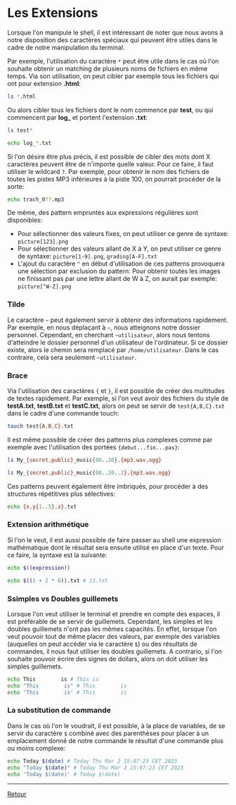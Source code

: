 # Les Extensions

Lorsque l'on manipule le shell, il est intéressant de noter que nous avons à notre disposition des caractères spéciaux qui peuvent être utiles dans le cadre de notre manipulation du terminal.

Par exemple, l'utilisation du caractère `*` peut être utile dans le cas où l'on souhaite obtenir un matching de plusieurs noms de fichiers en même temps. Via son utilisation, on peut cibler par exemple tous les fichiers qui ont pour extension **.html**:

```bash
ls *.html
```

Ou alors cibler tous les fichiers dont le nom commence par **test**, ou qui commencent par **log_** et portent l'extension **.txt**:

```bash
ls test*

echo log_*.txt
```

Si l'on désire être plus précis, il est possible de cibler des mots dont X caractères peuvent être de n'importe quelle valeur. Pour ce faire, il faut utiliser le wildcard `?`. Par exemple, pour obtenir le nom des fichiers de toutes les pistes MP3 inférieures à la piste 100, on pourrait procéder de la sorte:

```bash
echo trach_0??.mp3
```

De même, des pattern empruntés aux expressions régulières sont disponibles: 
- Pour sélectionner des valeurs fixes, on peut utiliser ce genre de syntaxe: `picture[123].png`
- Pour sélectionner des valeurs allant de X à Y, on peut utiliser ce genre de syntaxe: `picture[1-9].png`, `grading[A-F].txt`
- L'ajout du caractère `^` en début d'utilisation de ces patterns provoquera une sélection par exclusion du pattern: Pour obtenir toutes les images ne finissant pas par une lettre allant de W à Z, on aurait par exemple: `picture[^W-Z].png`

### Tilde

Le caractère `~` peut également servir à obtenir des informations rapidement. Par exemple, en nous déplaçant à `~`, nous atteignons notre dossier personnel. Cependant, en cherchant `~utilisateur`, alors nous tentons d'atteindre le dossier personnel d'un utilisateur de l'ordinateur. Si ce dossier existe, alors le chemin sera remplacé par `/home/utilisateur`. Dans le cas contraire, cela sera seulement `~utilisateur`.

### Brace

Via l'utilisation des caractères `{` et `}`, il est possible de créer des multitudes de textes rapidement. Par exemple, si l'on veut avoir des fichiers du style de **testA.txt**, **testB.txt** et **testC.txt**, alors on peut se servir de `test{A,B,C}.txt` dans le cadre d'une commande touch:

```bash
touch test{A,B,C}.txt
```

Il est même possible de créer des patterns plus complexes comme par exemple avec l'utilisation des portées `{debut...fin...pas}`: 

```bash
ls My_{secret,public}_music{00..20}.{mp3,wav,ogg}

ls My_{secret,public}_music{00..20..2}.{mp3,wav,ogg}
```

Ces patterns peuvent également être imbriqués, pour procéder à des structures répétitives plus sélectives:

```bash
echo {x,y{1..5},z}.txt
```

### Extension arithmétique

Si l'on le veut, il est aussi possible de faire passer au shell une expression mathématique dont le résultat sera ensuite utilisé en place d'un texte. Pour ce faire, la syntaxe est la suivante:

```bash
echo $((expression))

echo $((1 + 2 * 6)).txt # 13.txt
```

### Ssimples vs Doubles guillemets

Lorsque l'on veut utiliser le terminal et prendre en compte des espaces, il est préférable de se servir de guillemets. Cependant, les simples et les doubles guillemets n'ont pas les mêmes capacités. En effet, lorsque l'on veut pouvoir tout de même placer des valeurs, par exemple des variables (auquelles on peut accéder via le caractère `$`) ou des résultats de commandes, il nous faut utiliser les doubles guillemets. A contrario, si l'on souhaite pouvoir écrire des signes de dollars, alors on doit utiliser les simples guillemets.

```bash
echo This        is # This is
echo "This        is" # This        is
echo 'This        is' # This        is
```

### La substitution de commande

Dans le cas où l'on le voudrait, il est possible, à la place de variables, de se servir du caractère `$` combiné avec des parenthèses pour placer à un emplacement donné de notre commande le résultat d'une commande plus ou moins complexe:

```bash
echo Today $(date) # Today Thu Mar 2 15:07:23 CET 2023
echo "Today $(date)" # Today Thu Mar 2 15:07:23 CET 2023
echo 'Today $(date)' # Today $(date)
```

---

[Retour](../README.md)